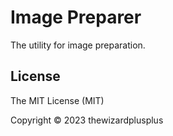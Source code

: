 # Image Preparer

The utility for image preparation.

## License

The MIT License (MIT)

Copyright &copy; 2023 thewizardplusplus
